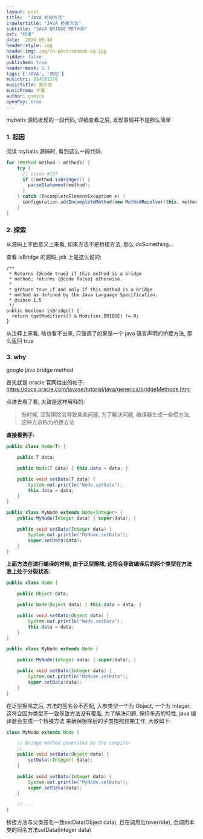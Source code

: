 ```yaml
---
layout: post
title:  "JAVA 桥接方法"
crawlertitle: "JAVA 桥接方法"
subtitle: "JAVA BRIDGE METHOD"
ext: "桥接"
date:  2020-08-18
header-style: img
header-img: img/in-post/common-bg.jpg
hidden: false
published: true
header-mask: 0.3
tags: ['JAVA', '原创']
musicUri: 554191378
musicTitle: 我乐意
musicFrom: 许嵩
author: gomyck
openPay: true
---
```


mybatis 源码发现的一段代码, 详细查看之后, 发现事情并不是那么简单

### 1. 起因

阅读 mybatis 源码时, 看到这么一段代码:

```java
for (Method method : methods) {
    try {
      // issue #237
      if (!method.isBridge()) {
        parseStatement(method);
      }
    } catch (IncompleteElementException e) {
      configuration.addIncompleteMethod(new MethodResolver(this, method));
    }
}
```

### 2. 探索

从源码上字面意义上来看, 如果方法不是桥接方法, 那么 doSomething...

查看 isBridge 的源码, jdk 上是这么说的:

```text
/**
 * Returns {@code true} if this method is a bridge
 * method; returns {@code false} otherwise.
 *
 * @return true if and only if this method is a bridge
 * method as defined by the Java Language Specification.
 * @since 1.5
 */
public boolean isBridge() {
  return (getModifiers() & Modifier.BRIDGE) != 0;
}
```

从注释上来看, 啥也看不出来, 只强调了如果是一个 java 语言声明的桥接方法, 那么返回 true

### 3. why

google java bridge method

首先就是 oracle 官网给出的帖子: https://docs.oracle.com/javase/tutorial/java/generics/bridgeMethods.html

点进去看了看, 大致是这样解释的:

> 有时候, 泛型擦除会导致某些问题, 为了解决问题, 编译器生成一些假方法, 这种方法称为桥接方法

**直接看例子:**

```java
public class Node<T> {

    public T data;

    public Node(T data) { this.data = data; }

    public void setData(T data) {
        System.out.println("Node.setData");
        this.data = data;
    }
}

public class MyNode extends Node<Integer> {
    public MyNode(Integer data) { super(data); }

    public void setData(Integer data) {
        System.out.println("MyNode.setData");
        super.setData(data);
    }
}
```

**上面方法在进行编译的时候, 由于泛型擦除, 这将会导致编译后的两个类型在方法表上处于分裂状态:**

```java
public class Node {

    public Object data;

    public Node(Object data) { this.data = data; }

    public void setData(Object data) {
        System.out.println("Node.setData");
        this.data = data;
    }
}

public class MyNode extends Node {

    public MyNode(Integer data) { super(data); }

    public void setData(Integer data) {
        System.out.println("MyNode.setData");
        super.setData(data);
    }
}
```

在泛型擦除之后, 方法的签名会不匹配, 入参类型一个为 Object, 一个为 Integer, 这将会因为类型不一致导致方法没有覆盖, 为了解决问题, 保持多态的特性, java 编译器会生成一个桥接方法
来确保擦除后的子类按照预期工作, 大致如下:

```java
class MyNode extends Node {

    // Bridge method generated by the compiler
    //
    public void setData(Object data) {
        setData((Integer) data);
    }

    public void setData(Integer data) {
        System.out.println("MyNode.setData");
        super.setData(data);
    }

    // ...
}
```

桥接方法与父类签名一致setData(Object data), 且在调用后(override), 会调用本类的同名方法setData(Integer data)


